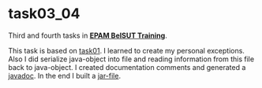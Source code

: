 # task03_04
Third and fourth tasks in **[EPAM BelSUT Training](https://github.com/Sharibo-EPAM-BelSUT-Training)**.

This task is based on [task01](https://github.com/Sharibo-EPAM-BelSUT-Training/task01). I learned to create my personal exceptions. Also I did serialize java-object into file and reading information from this file back to java-object. I created documentation comments and generated a [javadoc](https://sharibo-epam-belsut-training.github.io/task03_04/). In the end I built a [jar-file](https://github.com/Sharibo-EPAM-BelSUT-Training/task03_04/releases).


